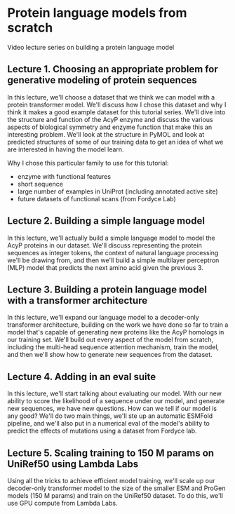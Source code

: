 # Protein language models from scratch 

Video lecture series on building a protein language model


## Lecture 1. Choosing an appropriate problem for generative modeling of protein sequences  

In this lecture, we'll choose a dataset that we think we can model with a protein transformer model. We'll discuss how I chose this dataset and why I think it makes a good example dataset for this tutorial series. We'll dive into the structure and function of the AcyP enzyme and discuss the various aspects of biological symmetry and enzyme function that make this an interesting problem. We'll look at the structure in PyMOL and look at predicted structures of some of our training data to get an idea of what we are interested in having the model learn. 

Why I chose this particular family to use for this tutorial: 

- enzyme with functional features 
- short sequence 
- large number of examples in UniProt (including annotated active site)
- future datasets of functional scans (from Fordyce Lab)


## Lecture 2. Building a simple language model

In this lecture, we'll actually build a simple language model to model the AcyP proteins in our dataset. We'll discuss representing the protein sequences as integer tokens, the context of natural language processing we'll be drawing from, and then we'll build a simple multilayer perceptron (MLP) model that predicts the next amino acid given the previous 3.  


## Lecture 3. Building a protein language model with a transformer architecture 

In this lecture, we'll expand our language model to a decoder-only transformer architecture, building on the work we have done so far to train a model that's capable of generating new proteins like the AcyP homologs in our training set. We'll build out every aspect of the model from scratch, including the multi-head sequence attention mechanism, train the model, and then we'll show how to generate new sequences from the dataset. 


## Lecture 4. Adding in an eval suite 

In this lecture, we'll start talking about evaluating our model. With our new ability to score the likelihood of a sequence under our model, and generate new sequences, we have new questions. How can we tell if our model is any good? We'll do two main things, we'll ste up an automatic ESMFold pipeline, and we'll also put in a numerical eval of the model's ability to predict the effects of mutations using a dataset from Fordyce lab. 


## Lecture 5. Scaling training to 150 M params on UniRef50 using Lambda Labs 

Using all the tricks to achieve efficient model training, we'll scale up our decoder-only transformer model to the size of the smaller ESM and ProGen models (150 M params) and train on the UniRef50 dataset. To do this, we'll use GPU compute from Lambda Labs. 




